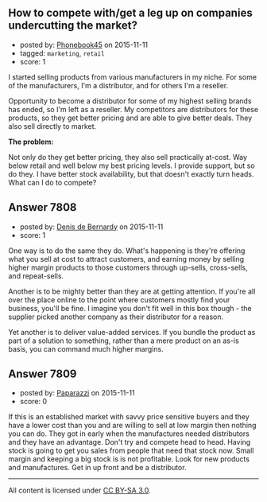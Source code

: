 ## How to compete with/get a leg up on companies undercutting the market?

- posted by: [Phonebook45](https://stackexchange.com/users/6768094/phonebook45) on 2015-11-11
- tagged: `marketing`, `retail`
- score: 1

I started selling products from various manufacturers in my niche. For some of the manufacturers, I'm a distributor, and for others I'm a reseller.

Opportunity to become a distributor for some of my highest selling brands has ended, so I'm left as a reseller. My competitors are distributors for these products, so they get better pricing and are able to give better deals. They also sell directly to market.

**The problem:** 

Not only do they get better pricing, they also sell practically at-cost. Way below retail and well below my best pricing levels. I provide support, but so do they. I have better stock availability, but that doesn't exactly turn heads. What can I do to compete?


## Answer 7808

- posted by: [Denis de Bernardy](https://stackexchange.com/users/182468/denis-de-bernardy) on 2015-11-11
- score: 1

One way is to do the same they do. What's happening is they're offering what you sell at cost to attract customers, and earning money by selling higher margin products to those customers through up-sells, cross-sells, and repeat-sells.

Another is to be mighty better than they are at getting attention. If you're all over the place online to the point where customers mostly find your business, you'll be fine. I imagine you don't fit well in this box though - the supplier picked another company as their distributor for a reason.

Yet another is to deliver value-added services. If you bundle the product as part of a solution to something, rather than a mere product on an as-is basis, you can command much higher margins.


## Answer 7809

- posted by: [Paparazzi](https://stackexchange.com/users/300272/paparazzi) on 2015-11-11
- score: 0

If this is an established market with savvy price sensitive buyers and  they have a lower cost than you and are willing to sell at low margin then nothing you can do.  They got in early when the manufactures needed distributors and they have an advantage.  Don't try and compete head to head.  Having stock is going to get you sales from people that need that stock now.  Small margin and keeping a big stock is is not profitable.  Look for new products and manufactures.  Get in up front and be a distributor.



---

All content is licensed under [CC BY-SA 3.0](https://creativecommons.org/licenses/by-sa/3.0/).
